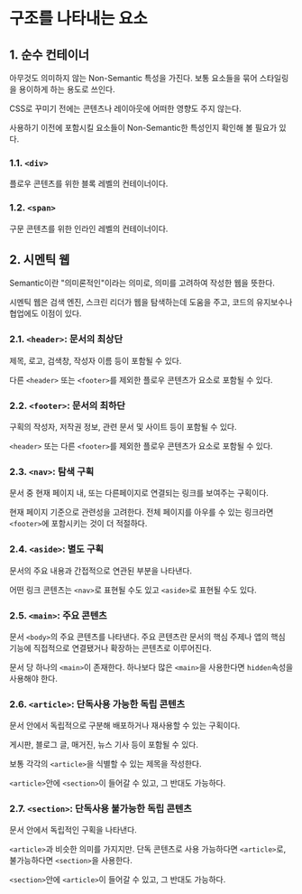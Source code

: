# 구조를 나타내는 요소

## 1. 순수 컨테이너

아무것도 의미하지 않는 Non-Semantic 특성을 가진다. 보통 요소들을 묶어 스타일링을 용이하게 하는 용도로 쓰인다.

CSS로 꾸미기 전에는 콘텐츠나 레이아웃에 어떠한 영향도 주지 않는다.

사용하기 이전에 포함시킬 요소들이 Non-Semantic한 특성인지 확인해 볼 필요가 있다.

### 1.1. `<div>`

플로우 콘텐츠를 위한 블록 레벨의 컨테이너이다.

### 1.2. `<span>`

구문 콘텐츠를 위한 인라인 레벨의 컨테이너이다.

## 2. 시멘틱 웹

Semantic이란 "의미론적인"이라는 의미로, 의미를 고려하여 작성한 웹을 뜻한다.

시멘틱 웹은 검색 엔진, 스크린 리더가 웹을 탐색하는데 도움을 주고, 코드의 유지보수나 협업에도 이점이 있다.

### 2.1. `<header>`: 문서의 최상단

제목, 로고, 검색창, 작성자 이름 등이 포함될 수 있다.

다른 `<header>` 또는 `<footer>`를 제외한 플로우 콘텐츠가 요소로 포함될 수 있다.

### 2.2. `<footer>`: 문서의 최하단

구획의 작성자, 저작권 정보, 관련 문서 및 사이트 등이 포함될 수 있다.

`<header>` 또는 다른 `<footer>`를 제외한 플로우 콘텐츠가 요소로 포함될 수 있다.

### 2.3. `<nav>`: 탐색 구획

문서 중 현재 페이지 내, 또는 다른페이지로 연결되는 링크를 보여주는 구획이다.

현재 페이지 기준으로 관련성을 고려한다. 전체 페이지를 아우를 수 있는 링크라면 `<footer>`에 포함시키는 것이 더 적절하다.

### 2.4. `<aside>`: 별도 구획

문서의 주요 내용과 간접적으로 연관된 부분을 나타낸다.

어떤 링크 콘텐츠는 `<nav>`로 표현될 수도 있고 `<aside>`로 표현될 수도 있다.

### 2.5. `<main>`: 주요 콘텐츠

문서 `<body>`의 주요 콘텐츠를 나타낸다. 주요 콘텐츠란 문서의 핵심 주제나 앱의 핵심 기능에 직접적으로 연결됐거나 확장하는 콘텐츠로 이루어진다.

문서 당 하나의 `<main>`이 존재한다. 하나보다 많은 `<main>`을 사용한다면 `hidden`속성을 사용해야 한다.

### 2.6. `<article>`: 단독사용 가능한 독립 콘텐츠

문서 안에서 독립적으로 구분해 배포하거나 재사용할 수 있는 구획이다.

게시판, 블로그 글, 매거진, 뉴스 기사 등이 포함될 수 있다.

보통 각각의 `<article>`을 식별할 수 있는 제목을 작성한다.

`<article>`안에 `<section>`이 들어갈 수 있고, 그 반대도 가능하다.

### 2.7. `<section>`: 단독사용 불가능한 독립 콘텐츠

문서 안에서 독립적인 구획을 나타낸다.

`<article>`과 비슷한 의미를 가지지만. 단독 콘텐츠로 사용 가능하다면 `<article>`로, 불가능하다면 `<section>`을 사용한다.

`<section>`안에 `<article>`이 들어갈 수 있고, 그 반대도 가능하다.
